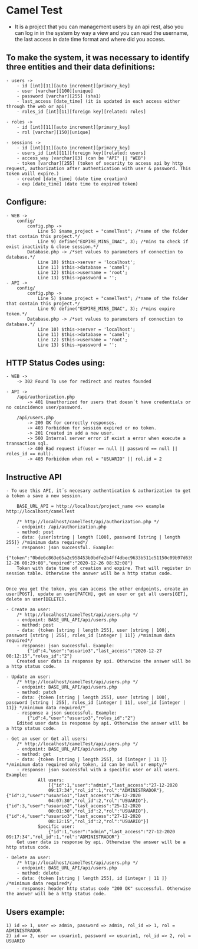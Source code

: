 # Camel Test

- It is a project that you can management users by an api rest, also you can log in in the system by way a view and 
you can read the username, the last access in date time format and where did you access.

## To make the system, it was necessary to identify three entities and their data definitions:
		
	- users -> 
		- id [int][11][auto increment][primary_key]
		- user [varchar][100][unique]
		- password [varchar][255] (sha1)
		- last_access [date_time] (it is updated in each access either through the web or api)
		- roles_id [int][11][foreign key][related: roles]

	- roles ->
		- id [int][11][auto increment][primary_key]
		- rol [varchar][150][unique]

	- sessions ->
		- id [int][11][auto increment][primary_key]
		- users_id [int][11][foreign key][related: users]
		- access_way [varchar][3] (can be "API" || "WEB")
		- token [varchar][255] (token of security to access api by http request, authorization after authentication with user & password. This token waill expire.)
		- created [date_time] (date time creation)
		- exp [date_time] (date time to expired token)

## Configure:
	- WEB ->
		config/
			config.php ->
				Line 5) $name_project = "camelTest"; /*name of the folder that contain this project.*/
				Line 9) define("EXPIRE_MINS_INAC", 3); /*mins to check if exist inactivity & close session.*/
			Database.php -> /*set values to parameters of connection to database.*/
				Line 10) $this->server = 'localhost';
        		Line 11) $this->database = 'camel';
        		Line 12) $this->username = 'root';
        		Line 13) $this->password = '';
	- API ->
		config/
			config.php ->
				Line 5) $name_project = "camelTest"; /*name of the folder that contain this project.*/
				Line 9) define("EXPIRE_MINS_INAC", 3); /*mins expire token.*/
			Database.php -> /*set values to parameters of connection to database.*/
				Line 10) $this->server = 'localhost';
        		Line 11) $this->database = 'camel';
        		Line 12) $this->username = 'root';
        		Line 13) $this->password = '';
## HTTP Status Codes using:
	- WEB ->
		-> 302 Found To use for redirect and routes founded

	- API ->
		/api/authorization.php
			-> 401 Unauthorized for users that doesn´t have credentials or no coincidence user/password.

		/api/users.php
			-> 200 OK for correctly responses.	
			-> 403 Forbidden for sessión expired or no token.
			-> 201 Created in add a new user.
			-> 500 Internal server error if exist a error when execute a transaction sql.
			-> 400 Bad request if(user == null || password == null || roles_id == null).
			-> 403 Forbidden when rol = "USUARIO" || rol.id = 2	

## Instructive API

	- To use this API, it´s necesary authentication & authorization to get a token a save a new session.

		BASE_URL_API = http://localhost/project_name <=> example http://localhost/camelTest

		/* http://localhost/camelTest/api/authorization.php */
		- endpoint: /api/authorization.php
		- method: post
		- data: {user[string | length [100], password [string | length 255]} /*minimum data required*/
		- response: json successful. Example: 
			{"token":"0bde6c863e65a2c958453b9bdfe2b4ff4dbec9633b511c51150c09b97d6392f6","created":"2020-12-26 08:29:08","expired":"2020-12-26 08:32:08"}
	 	Token with date time of creation and expire. That will register in session table. Otherwise the answer will be a http status code.

	
	Once you get the token, you can access the other endpoints, create an user[POST], update an user[PATCH], get an user or get all users[GET], delete an user[DELETE].

	- Create an user:
		/* http://localhost/camelTest/api/users.php */
		- endpoint: BASE_URL_API/api/users.php
		- method: post
		- data: {token [string | length 255], user [string | 100], password [string | 255], roles_id [integer | 11]} /*minimum data required*/
		- response: json successful. Example: 
			{"id":4,"user":"usuario3","last_access":"2020-12-27 08:12:15","roles_id":"2"} 
		Created user data is response by api. Otherwise the answer will be a http status code.

	- Update an user:
		/* http://localhost/camelTest/api/users.php */
		- endpoint: BASE_URL_API/api/users.php
		- method: patch
		- data: {token [string | length 255], user [string | 100], password [string | 255], roles_id [integer | 11], user_id [integer | 11]} */minimum data required/*
		- response a json successful. Example: 
			{"id":4,"user":"usuario3","roles_id":"2"}
		Edited user data is response by api. Otherwise the answer will be a http status code.

	- Get an user or Get all users:
		/* http://localhost/camelTest/api/users.php */
		- endpoint: BASE_URL_API/api/users.php
		- method: get
		- data: {token [string | length 255], id [integer | 11 ]} */minimum data required only token, id can be null or empty/*
		- response: json successful with a specific user or all users. Example:
				All users:
					[{"id":1,"user":"admin","last_access":"27-12-2020
					09:17:34","rol_id":1,"rol":"ADMINISTRADOR"},{"id":2,"user":"usuario1","last_access":"26-12-2020
					04:07:30","rol_id":2,"rol":"USUARIO"},{"id":3,"user":"usuario2","last_access":"25-12-2020
					00:01:30","rol_id":2,"rol":"USUARIO"},{"id":4,"user":"usuario3","last_access":"27-12-2020
					08:12:15","rol_id":2,"rol":"USUARIO"}]
				Specific user:
					{"id":1,"user":"admin","last_access":"27-12-2020 09:17:34","rol_id":1,"rol":"ADMINISTRADOR"}
		Get user data is response by api. Otherwise the answer will be a http status code.
	
	- Delete an user:
		/* http://localhost/camelTest/api/users.php */
		- endpoint: BASE_URL_API/api/users.php
		- method: delete
		- data: {token [string | length 255], id [integer | 11 ]} /*minimum data required*/
		- response: header http status code "200 OK" successful. Otherwise the answer will be a http status code.

	
## Users example:
	1) id => 1, user => admin, password => admin, rol_id => 1, rol = ADMINISTRADOR
	2) id => 2, user => usuario1, password => usuario1, rol_id => 2, rol = USUARIO
